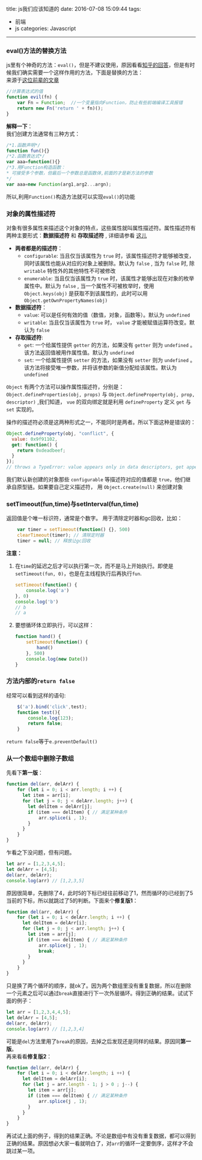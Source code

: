 title: js我们应该知道的
date: 2016-07-08 15:09:44
tags:
- 前端
- js
categories: Javascript
---
### eval()方法的替换方法
js里有个神奇的方法：`eval()`，但是不建议使用，原因看看[知乎的回答](https://www.zhihu.com/question/20591877)，但是有时候我们确实需要一个这样作用的方法，下面是替换的方法：  
来源于[这位前辈的文章](http://blog.csdn.net/xundh/article/details/48153121)
``` javascript
//计算表达式的值
function evil(fn) {
    var Fn = Function;  //一个变量指向Function，防止有些前端编译工具报错
    return new Fn('return ' + fn)();
}
```
**解释一下**：  
我们创建方法通常有三种方式：
``` javascript 
/*1.函数声明*/
function fun(){}
/*2.函数表达式*/
var aaa=function(){}
/*3.用Function构造函数：
* 可接受多个参数，但最后一个参数总是函数体,前面的才是新方法的参数
*/
var aaa=new Function(arg1,arg2...argn);
```
所以,利用`Function()`构造方法就可以实现`eval()`的功能
<!-- more -->

### 对象的属性描述符
对象有很多属性来描述这个对象的特点，这些属性就叫属性描述符。属性描述符有两种主要形式：**数据描述符** 和 **存取描述符** , 详细请参看 [这儿](https://developer.mozilla.org/zh-CN/docs/Web/JavaScript/Reference/Global_Objects/Object/defineProperty)

- **两者都是的描述符**：
    - `configurable`: 当且仅当该属性为 `true` 时，该属性描述符才能够被改变，同时该属性也能从对应的对象上被删除。默认为 `false` , 当为 `false` 时, 除 `writable` 特性外的其他特性不可被修改
    - `enumerable`: 当且仅当该属性为 `true` 时，该属性才能够出现在对象的枚举属性中。默认为 `false` , 当一个属性不可被枚举时，使用 `Object.keys(obj)` 是获取不到该属性的，此时可以用 `Object.getOwnPropertyNames(obj)`
- **数据描述符**：
    - `value`: 可以是任何有效的值（数值，对象，函数等）。默认为 `undefined`
    - `writable`: 当且仅当该属性为 `true` 时， `value` 才能被赋值运算符改变。默认为 `false`
- **存取描述符**:
    - `get`: 一个给属性提供 `getter` 的方法，如果没有 `getter` 则为 `undefined` 。该方法返回值被用作属性值。默认为 `undefined`
    - `set`: 一个给属性提供 `setter` 的方法，如果没有 `setter` 则为 `undefined` 。该方法将接受唯一参数，并将该参数的新值分配给该属性。默认为 `undefined`

`Object` 有两个方法可以操作属性描述符，分别是：`Object.defineProperties(obj, props)` 与 `Object.defineProperty(obj, prop, descriptor)` ,我们知道， `vue` 的双向绑定就是利用 `defineProperty` 定义 `get` 与 `set` 实现的。

操作的描述符必须是这两种形式之一，不能同时是两者。所以下面这种是错误的：
``` js
Object.defineProperty(obj, "conflict", {
  value: 0x9f91102, 
  get: function() { 
    return 0xdeadbeef; 
  } 
});
// throws a TypeError: value appears only in data descriptors, get appears only in accessor descriptors
```
我们默认新创建的对象那些 `configurable` 等描述符对应的值都是 `true`，他们继承自原型链。如果要自己定义描述符， 用 `Object.create(null)` 来创建对象
### setTimeout(fun,time)与setInterval(fun,time)
返回值是个唯一标识符，通常是个数字。 用于清除定时器和gc回收，比如：
``` js
    var timer = setTimeout(function() {}, 500)
    clearTimeout(timer); // 清除定时器
    timer = null; // 释放让gc回收
```
**注意：**
1. 在`time`的延迟之后才可以执行第一次，而不是马上开始执行。即使是`setTimeout(fun, 0)`，也是在主线程执行后再执行`fun`.
    ``` js
    setTimeout(function() {
        console.log('a')
    }, 0)
    console.log('b')
    // b
    // a
    ```
2. 要想循环体立即执行，可以这样：
    ``` js
    function hand() {
        setTimeout(function() {
            hand()
        }, 500)
        console.log(new Date())
    }
    ```
### 方法内部的`return false`
经常可以看到这样的语句:
``` javascript
    $('a').bind('click',test);
    function test(){
        console.log(123);
        return false;
    }
```
`return false`等于`e.preventDefault()`
### 从一个数组中删除子数组
先看下**第一版**：
``` js
function del(arr, delArr) {
    for (let i = 0; i < arr.length; i ++) {
      let item = arr[i];  
      for (let j = 0; j < delArr.length; j++) {
        let delItem = delArr[j];
        if (item === delItem) { // 满足某种条件
            arr.splice(i , 1);
        }
      }
    }
}
```
乍看之下没问题，但有问题。
``` js
let arr = [1,2,3,4,5];
let delArr = [4,5];
del(arr, delArr);
console.log(arr) // [1,2,3,5]
```
原因很简单，先删除了4，此时5的下标已经往前移动了1，然而循环的i已经到了5当前的下标，所以就跳过了5的判断。下面来个**修复版1**：
``` js
function del(arr, delArr) {
    for (let i = 0; i < delArr.length; i ++) {
      let delItem = delArr[i];  
      for (let j = 0; j < arr.length; j++) {
        let item = arr[j];
        if (item === delItem) { // 满足某种条件
            arr.splice(j , 1);
            break;
        }
      }
    }
}
```
只是换了两个循环的顺序，就ok了。因为两个数组里没有重复数据，所以在删除一个元素之后可以通过`break`直接进行下一次外层循环。得到正确的结果。试试下面的例子：
``` js
let arr = [1,2,3,4,4,5];
let delArr = [4,5];
del(arr, delArr);
console.log(arr) // [1,2,3,4]
```
可能是`del`方法里用了`break`的原因，去掉之后发现还是同样的结果。原因同**第一版**。  
再来看看**修复版2**：
``` js
function del(arr, delArr) {
    for (let i = 0; i < delArr.length; i ++) {
      let delItem = delArr[i];  
      for (let j = arr.length - 1; j > 0 ; j--) {
        let item = arr[j];
        if (item === delItem) { // 满足某种条件
            arr.splice(j , 1);
        }
      }
    }
}
```
再试试上面的例子，得到的结果正确。不论是数组中有没有重复数据，都可以得到正确的结果。原因想必大家一看就明白了，对`arr`的循环一定要倒序，这样才不会跳过某一项。